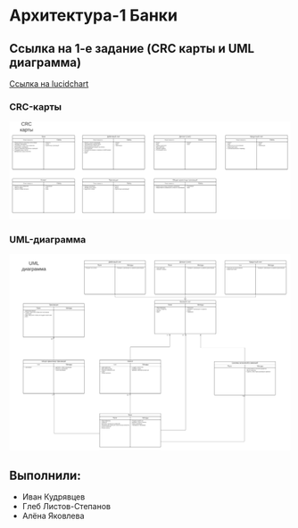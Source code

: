 # Архитектура-1 Банки

## Ссылка на 1-е задание (CRC карты и UML диаграмма)

[Ссылка на lucidchart](https://lucid.app/lucidchart/519fcb23-5873-4d7c-a831-266bbe464072/edit?invitationId=inv_d24673b8-d3cf-4912-8a41-dad0adf7a962)

### CRC-карты

![crc](img/crc.png)

### UML-диаграмма

![uml](img/uml.png)


## Выполнили:
- Иван Кудрявцев
- Глеб Листов-Степанов
- Алёна Яковлева
